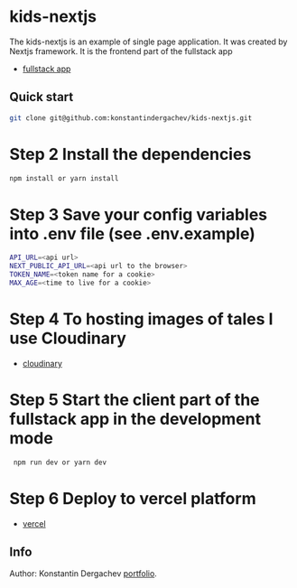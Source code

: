 # kids-nextjs

The kids-nextjs is an example of single page application. It was created by Nextjs framework. It is the frontend part of the fullstack app

- [fullstack app](https://kids-liard.vercel.app/)

## Quick start

```bash
git clone git@github.com:konstantindergachev/kids-nextjs.git
```

# Step 2 Install the dependencies

```bash
npm install or yarn install
```

# Step 3 Save your config variables into .env file (see .env.example)

```sh
API_URL=<api url>
NEXT_PUBLIC_API_URL=<api url to the browser>
TOKEN_NAME=<token name for a cookie>
MAX_AGE=<time to live for a cookie>
```

# Step 4 To hosting images of tales I use Cloudinary

- [cloudinary](https://cloudinary.com/)

# Step 5 Start the client part of the fullstack app in the development mode

```bash
 npm run dev or yarn dev
```

# Step 6 Deploy to vercel platform

- [vercel](https://vercel.com/)

## Info

Author:
Konstantin Dergachev [portfolio](http://dergachevkonstantin.surge.sh/).
